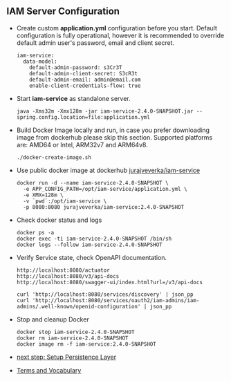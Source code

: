 ## IAM Server Configuration

* Create custom __application.yml__ configuration before you start.
  Default configuration is fully operational, however it is recommended 
  to override default admin user's password, email and client secret.
  ```
  iam-service:
    data-model:
      default-admin-password: s3Cr3T
      default-admin-client-secret: S3cR3t 
      default-admin-email: admin@email.com
      enable-client-credentials-flow: true 
  ```
* Start __iam-service__ as standalone server.
  ```
  java -Xms32m -Xmx128m -jar iam-service-2.4.0-SNAPSHOT.jar --spring.config.location=file:application.yml
  ```
* Build Docker Image locally and run, in case you prefer downloading image from dockerhub please  skip this section.
  Supported platforms are: AMD64  or Intel, ARM32v7 and ARM64v8.
  ```
  ./docker-create-image.sh
  ```
* Use public docker image at dockerhub [jurajveverka/iam-service](https://hub.docker.com/r/jurajveverka/iam-service)
  ```
  docker run -d --name iam-service-2.4.0-SNAPSHOT \
    -e APP_CONFIG_PATH=/opt/iam-service/application.yml \
    -e XMX=128m \
    -v `pwd`:/opt/iam-service \
    -p 8080:8080 jurajveverka/iam-service:2.4.0-SNAPSHOT
  ```
* Check docker status and logs
  ```
  docker ps -a 
  docker exec -ti iam-service-2.4.0-SNAPSHOT /bin/sh
  docker logs --follow iam-service-2.4.0-SNAPSHOT
  ```
* Verify Service state, check OpenAPI documentation.
  ```
  http://localhost:8080/actuator
  http://localhost:8080/v3/api-docs
  http://localhost:8080/swagger-ui/index.html?url=/v3/api-docs
  
  curl 'http://localhost:8080/services/discovery' | json_pp
  curl 'http://localhost:8080/services/oauth2/iam-admins/iam-admins/.well-known/openid-configuration' | json_pp
  ```
* Stop and cleanup Docker
  ```
  docker stop iam-service-2.4.0-SNAPSHOT
  docker rm iam-service-2.4.0-SNAPSHOT
  docker image rm -f iam-service:2.4.0-SNAPSHOT
  ```

* [next step: Setup Persistence Layer](01b_setup-persitence-layer.md)
* [Terms and Vocabulary](Terms-and-Vocabulary.md)